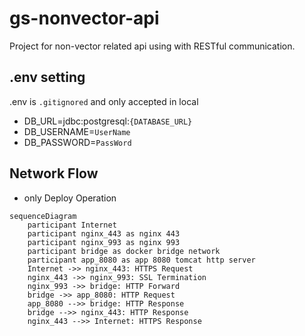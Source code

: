 # gs-nonvector-api
Project for non-vector related api using with RESTful communication.

## .env setting

.env is `.gitignored` and only accepted in local 

- DB_URL=jdbc:postgresql:`{DATABASE_URL}`
- DB_USERNAME=`UserName`
- DB_PASSWORD=`PassWord`

## Network Flow

* only Deploy Operation

```mermaid
sequenceDiagram
    participant Internet
    participant nginx_443 as nginx 443
    participant nginx_993 as nginx 993
    participant bridge as docker bridge network
    participant app_8080 as app 8080 tomcat http server
    Internet ->> nginx_443: HTTPS Request
    nginx_443 ->> nginx_993: SSL Termination
    nginx_993 ->> bridge: HTTP Forward
    bridge ->> app_8080: HTTP Request
    app_8080 -->> bridge: HTTP Response
    bridge -->> nginx_443: HTTP Response
    nginx_443 -->> Internet: HTTPS Response
```
